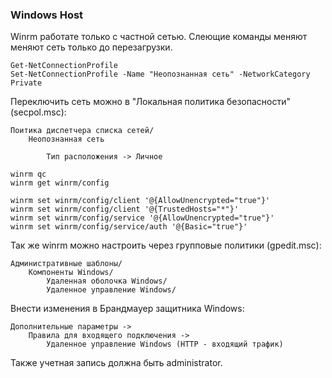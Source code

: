 ### Windows Host

Winrm работате только с частной сетью.
Слеющие команды меняют меняют сеть только до перезагрузки.

    Get-NetConnectionProfile
    Set-NetConnectionProfile -Name "Неопознанная сеть" -NetworkCategory Private
>

Переключить сеть можно в "Локальная политика безопасности" (secpol.msc):

    Поитика диспетчера списка сетей/
        Неопознанная сеть
            
            Тип расположения -> Личное
>

    winrm qc
    winrm get winrm/config
>

    winrm set winrm/config/client '@{AllowUnencrypted="true"}'
    winrm set winrm/config/client '@{TrustedHosts="*"}'
    winrm set winrm/config/service '@{AllowUnencrypted="true"}'
    winrm set winrm/config/service/auth '@{Basic="true"}'
>

Так же winrm можно настроить через групповые политики (gpedit.msc):

    Административные шаблоны/
        Компоненты Windows/
            Удаленная оболочка Windows/
            Удаленное управление Windows/

Внести изменения в Брандмауер защитника Windows:

    Дополнительные параметры -> 
        Правила для входящего подключения -> 
            Удаленное управление Windows (HTTP - входящий трафик)
    

Также учетная запись должна быть administrator.
